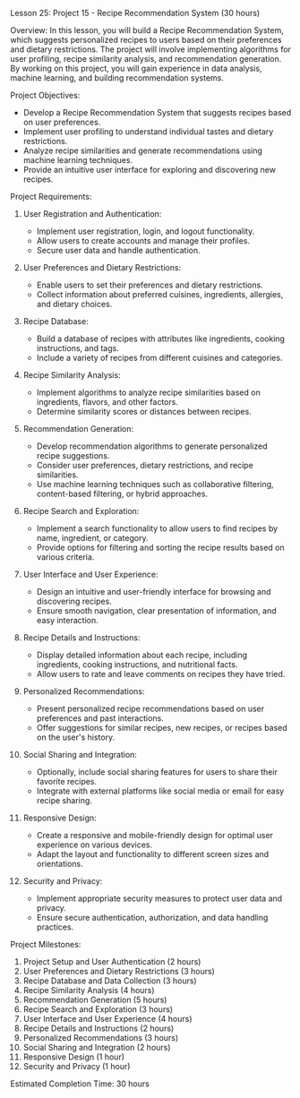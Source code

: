 Lesson 25: Project 15 - Recipe Recommendation System (30 hours)

Overview:
In this lesson, you will build a Recipe Recommendation System, which suggests personalized recipes to users based on their preferences and dietary restrictions. The project will involve implementing algorithms for user profiling, recipe similarity analysis, and recommendation generation. By working on this project, you will gain experience in data analysis, machine learning, and building recommendation systems.

Project Objectives:
- Develop a Recipe Recommendation System that suggests recipes based on user preferences.
- Implement user profiling to understand individual tastes and dietary restrictions.
- Analyze recipe similarities and generate recommendations using machine learning techniques.
- Provide an intuitive user interface for exploring and discovering new recipes.

Project Requirements:
1. User Registration and Authentication:
   - Implement user registration, login, and logout functionality.
   - Allow users to create accounts and manage their profiles.
   - Secure user data and handle authentication.

2. User Preferences and Dietary Restrictions:
   - Enable users to set their preferences and dietary restrictions.
   - Collect information about preferred cuisines, ingredients, allergies, and dietary choices.

3. Recipe Database:
   - Build a database of recipes with attributes like ingredients, cooking instructions, and tags.
   - Include a variety of recipes from different cuisines and categories.

4. Recipe Similarity Analysis:
   - Implement algorithms to analyze recipe similarities based on ingredients, flavors, and other factors.
   - Determine similarity scores or distances between recipes.

5. Recommendation Generation:
   - Develop recommendation algorithms to generate personalized recipe suggestions.
   - Consider user preferences, dietary restrictions, and recipe similarities.
   - Use machine learning techniques such as collaborative filtering, content-based filtering, or hybrid approaches.

6. Recipe Search and Exploration:
   - Implement a search functionality to allow users to find recipes by name, ingredient, or category.
   - Provide options for filtering and sorting the recipe results based on various criteria.

7. User Interface and User Experience:
   - Design an intuitive and user-friendly interface for browsing and discovering recipes.
   - Ensure smooth navigation, clear presentation of information, and easy interaction.

8. Recipe Details and Instructions:
   - Display detailed information about each recipe, including ingredients, cooking instructions, and nutritional facts.
   - Allow users to rate and leave comments on recipes they have tried.

9. Personalized Recommendations:
   - Present personalized recipe recommendations based on user preferences and past interactions.
   - Offer suggestions for similar recipes, new recipes, or recipes based on the user's history.

10. Social Sharing and Integration:
    - Optionally, include social sharing features for users to share their favorite recipes.
    - Integrate with external platforms like social media or email for easy recipe sharing.

11. Responsive Design:
    - Create a responsive and mobile-friendly design for optimal user experience on various devices.
    - Adapt the layout and functionality to different screen sizes and orientations.

12. Security and Privacy:
    - Implement appropriate security measures to protect user data and privacy.
    - Ensure secure authentication, authorization, and data handling practices.

Project Milestones:
1. Project Setup and User Authentication (2 hours)
2. User Preferences and Dietary Restrictions (3 hours)
3. Recipe Database and Data Collection (3 hours)
4. Recipe Similarity Analysis (4 hours)
5. Recommendation Generation (5 hours)
6. Recipe Search and Exploration (3 hours)
7. User Interface and User Experience (4 hours)
8. Recipe Details and Instructions (2 hours)
9. Personalized Recommendations (3 hours)
10. Social Sharing and Integration (2 hours)
11. Responsive Design (1 hour)
12. Security and Privacy (1 hour)

Estimated Completion Time: 30 hours